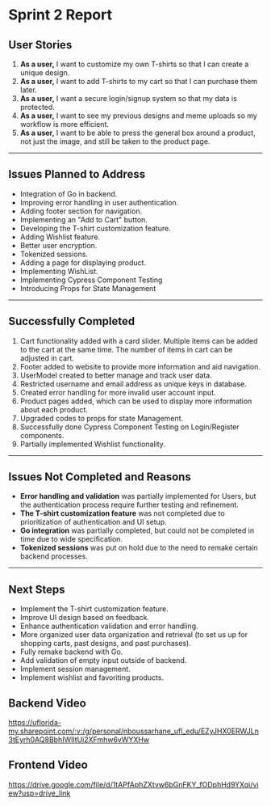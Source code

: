 # Sprint 2 Report

## User Stories

1. **As a user,** I want to customize my own T-shirts so that I can create a unique design.
2. **As a user,** I want to add T-shirts to my cart so that I can purchase them later.
3. **As a user,** I want a secure login/signup system so that my data is protected.
4. **As a user,** I want to see my previous designs and meme uploads so my workflow is more efficient.
5. **As a user,** I want to be able to press the general box around a product, not just the image, and still be taken to the product page.

---

## Issues Planned to Address

- Integration of Go in backend.
- Improving error handling in user authentication.
- Adding footer section for navigation.
- Implementing an "Add to Cart" button.
- Developing the T-shirt customization feature.
- Adding Wishlist feature.
- Better user encryption.
- Tokenized sessions.
- Adding a page for displaying product.
- Implementing WishList.
- Implementing Cypress Component Testing
- Introducing Props for State Management 

---

## Successfully Completed

1. Cart functionality added with a card slider. Multiple items can be added to the cart at the same time. The number of items in cart can be adjusted in cart.
2. Footer added to website to provide more information and aid navigation.
3. UserModel created to better manage and track user data.
4. Restricted username and email address as unique keys in database.
5. Created error handling for more invalid user account input.
6. Product pages added, which can be used to display more information about each product.
7. Upgraded codes to props for state Management.
8. Successfully done Cypress Component Testing on Login/Register components.
9. Partially implemented Wishlist functionality.

---

## Issues Not Completed and Reasons

- **Error handling and validation** was partially implemented for Users, but the authentication process require further testing and refinement.
- **The T-shirt customization feature** was not completed due to prioritization of authentication and UI setup.
- **Go integration** was partially completed, but could not be completed in time due to wide specification.
- **Tokenized sessions** was put on hold due to the need to remake certain backend processes.

---

## Next Steps

- Implement the T-shirt customization feature.
- Improve UI design based on feedback.
- Enhance authentication validation and error handling.
- More organized user data organization and retrieval (to set us up for shopping carts, past designs, and past purchases).
- Fully remake backend with Go.
- Add validation of empty input outside of backend.
- Implement session management.
- Implement wishlist and favoriting products.

## Backend Video

https://uflorida-my.sharepoint.com/:v:/g/personal/nboussarhane_ufl_edu/EZyJHX0ERWJLn3tEyrh0AQ8BbhIWlItUi2XFmhw6vWYXHw

## Frontend Video

https://drive.google.com/file/d/1tAPfAphZXtvw6bGnFKY_fODphHd9YXqi/view?usp=drive_link